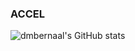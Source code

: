 ### ACCEL
![dmbernaal's GitHub stats](https://github-readme-stats-self-tau.vercel.app/api?username=dmbernaal&count_private=true&show_icons=true&theme=dark)

